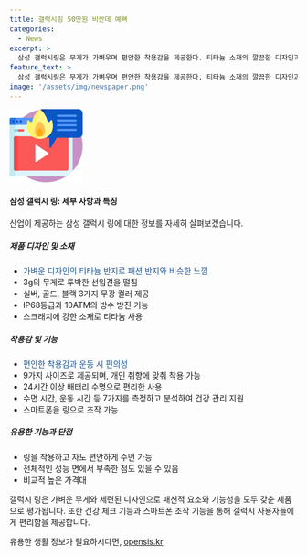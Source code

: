 ```yaml
---
title: 갤럭시링 50만원 비싼데 예뻐
categories:
  - News
excerpt: >
  삼성 갤럭시링은 무게가 가벼우며 편안한 착용감을 제공한다. 티타늄 소재의 깔끔한 디자인과 다양한 컬러 옵션으로 패션적으로 매력적이다. 또한, IP68등급의 방수 방진 기능과 삼성 파인드 기능을 통한 분실 방지 기능을 갖췄으며, 수면 건강을 측정하고 스마트폰을 조작하는 기능을 제공한다. 하지만, 상대적으로 비싼 가격과 기능적인 부족함이 있다는 평가도 있다.
feature_text: >
  삼성 갤럭시링은 무게가 가벼우며 편안한 착용감을 제공한다. 티타늄 소재의 깔끔한 디자인과 다양한 컬러 옵션으로 패션적으로 매력적이다. 또한, IP68등급의 방수 방진 기능과 삼성 파인드 기능을 통한 분실 방지 기능을 갖췄으며, 수면 건강을 측정하고 스마트폰을 조작하는 기능을 제공한다. 하지만, 상대적으로 비싼 가격과 기능적인 부족함이 있다는 평가도 있다.
image: '/assets/img/newspaper.png'
---
```


<p><img src="/assets/img/news.png" alt="rentncar 속보" /></p>

<h4>삼성 갤럭시 링: 세부 사항과 특징</h4>

<p>산업이 제공하는 삼성 갤럭시 링에 대한 정보를 자세히 살펴보겠습니다.</p>

<h5>제품 디자인 및 소재</h5>

<ul>
<li><span style="color: #1a5490;">가벼운 디자인의 티타늄 반지로 패션 반지와 비슷한 느낌</span></li>
<li>3g의 무게로 투박한 선입견을 떨침</li>
<li>실버, 골드, 블랙 3가지 무광 컬러 제공</li>
<li>IP68등급과 10ATM의 방수 방진 기능</li>
<li>스크래치에 강한 소재로 티타늄 사용</li>
</ul>

<h5>착용감 및 기능</h5>

<ul>
<li><span style="color: #1a5490;">편안한 착용감과 운동 시 편의성</span></li>
<li>9가지 사이즈로 제공되며, 개인 취향에 맞춰 착용 가능</li>
<li>24시간 이상 배터리 수명으로 편리한 사용</li>
<li>수면 시간, 운동 시간 등 7가지를 측정하고 분석하여 건강 관리 지원</li>
<li>스마트폰을 링으로 조작 가능</li>
</ul>

<h5>유용한 기능과 단점</h5>

<ul>
<li>링을 착용하고 자도 편안하게 수면 가능</li>
<li>전체적인 성능 면에서 부족한 점도 있을 수 있음</li>
<li>비교적 높은 가격대</li>
</ul>

<p>갤럭시 링은 가벼운 무게와 세련된 디자인으로 패션적 요소와 기능성을 모두 갖춘 제품으로 평가됩니다. 또한 건강 체크 기능과 스마트폰 조작 기능을 통해 갤럭시 사용자들에게 편리함을 제공합니다.</p>
유용한 생활 정보가 필요하시다면, <a href="https://opensis.kr" rel="dofollow">opensis.kr</a>


